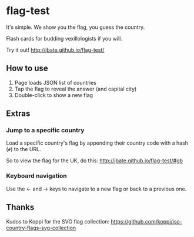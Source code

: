flag-test
=========
It's simple. We show you the flag, you guess the country. 

Flash cards for budding vexillologists if you will.

Try it out! http://jbate.github.io/flag-test/

How to use
----------
1. Page loads JSON list of countries
2. Tap the flag to reveal the answer (and capital city)
3. Double-click to show a new flag

Extras
------
### Jump to a specific country
Load a specific country's flag by appending their country code with a hash (`#`) to the URL.

So to view the flag for the UK, do this: http://jbate.github.io/flag-test/#gb

### Keyboard navigation
Use the &larr; and &rarr; keys to navigate to a new flag or back to a previous one.

Thanks
------
Kudos to Koppi for the SVG flag collection:
https://github.com/koppi/iso-country-flags-svg-collection
